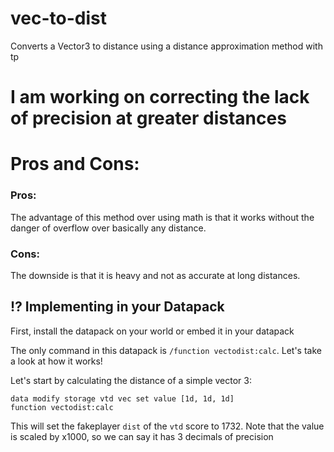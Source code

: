 # vec-to-dist

Converts a Vector3 to distance using a distance approximation method with tp

# I am working on correcting the lack of precision at greater distances

# Pros and Cons:

### Pros: 
The advantage of this method over using math is that it works without the danger of overflow over basically any distance.

### Cons:
The downside is that it is heavy and not as accurate at long distances.


## ⁉️ Implementing in your Datapack

First, install the datapack on your world or embed it in your datapack

The only command in this datapack is `/function vectodist:calc`. Let's take a look at how it works!

Let's start by calculating the distance of a simple vector 3:

```mcfunction
data modify storage vtd vec set value [1d, 1d, 1d]
function vectodist:calc
```

This will set the fakeplayer `dist` of the `vtd` score to 1732.
Note that the value is scaled by x1000, so we can say it has 3 decimals of precision
